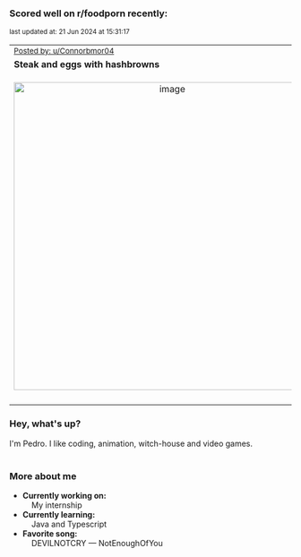 ### Scored well on r/foodporn recently:

<p align="left"><sub>last updated at: 21 Jun 2024 at 15:31:17</sub></p>

|   |
| --- |
| <sub>[Posted by: u/Connorbmor04][source]</sub> |
| **Steak and eggs with hashbrowns** | 
|<p align="center"> <img alt="image" src="https://i.redd.it/ke9emaqu7f7d1.jpeg" width="550" /> </p>|
|   |

### Hey, what's up?

I'm Pedro. I like coding, animation, witch-house and video games.<br><br>

### More about me
- **Currently working on:**  
&nbsp;&nbsp;&nbsp;&nbsp;My internship
- **Currently learning:**  
&nbsp;&nbsp;&nbsp;&nbsp;Java and Typescript
- **Favorite song:**  
&nbsp;&nbsp;&nbsp;&nbsp;DEVILNOTCRY — NotEnoughOfYou<br><br>

  



  
  
  
[linkedin]: https://linkedin.com/in/pedro-h-r-gomes-8a487b14a/
[gmail]: mailto:pilique11@gmail.com
[source]: https://reddit.com/r/FoodPorn/comments/1dj5ow7/steak_and_eggs_with_hashbrowns/
[redditAPI]: https://www.reddit.com/dev/api/